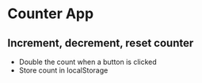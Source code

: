  # Counter App

 ## Increment, decrement, reset counter
- Double the count when a button is clicked
- Store count in localStorage